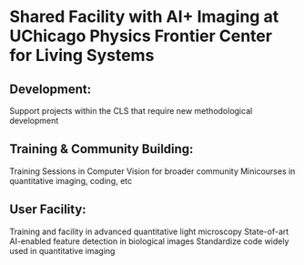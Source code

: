 # Shared Facility with AI+ Imaging at UChicago Physics Frontier Center for Living Systems 

## Development:  
  Support projects within the CLS that require new methodological development
## Training & Community Building: 
  Training Sessions in Computer Vision for broader community
  Minicourses in quantitative imaging, coding, etc
## User Facility: 
  Training and facility in advanced quantitative light microscopy
  State-of-art AI-enabled feature detection in biological images
  Standardize code widely used in quantitative imaging
